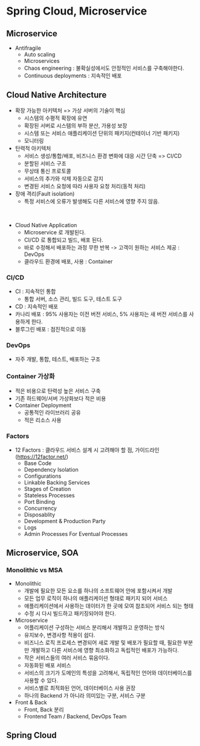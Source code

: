 # Spring Cloud, Microservice

## Microservice

- Antifragile
    - Auto scaling
    - Microservices
    - Chaos engineering : 불확실성에서도 안정적인 서비스를 구축해야한다.
    - Continuous deployments : 지속적인 배포

## Cloud Native Architecture

- 확장 가능한 아키텍처 => 가상 서버의 기술이 핵심
    - 시스템의 수평적 확장에 유연
    - 확장된 서버로 시스템의 부하 분산, 가용성 보장
    - 시스템 또는 서비스 애플리케이션 단위의 패키지(컨테이너 기반 패키지)
    - 모니터링
- 탄력적 아키텍처
    - 서비스 생성/통합/배포, 비즈니스 환경 변화에 대응 시간 단축 => CI/CD
    - 분할된 서비스 구조
    - 무상태 통신 프로토콜
    - 서비스의 추가와 삭제 자동으로 감지
    - 변경된 서비스 요청에 따라 사용자 요청 처리(동적 처리)
- 장애 격리(Fault isolation)
    - 특정 서비스에 오류가 발생해도 다른 서비스에 영향 주지 않음.

<br>

- Cloud Native Application
    - Microservice 로 개발된다.
    - CI/CD 로 통합되고 빌드, 배포 된다.
    - 바로 수정해서 배포하는 과정 무한 반복 -> 고객이 원하는 서비스 제공 : DevOps
    - 클라우드 환경에 배포, 사용 : Container

### CI/CD

- CI : 지속적인 통합
    - 통합 서버, 소스 관리, 빌드 도구, 테스트 도구
- CD : 지속적인 배포
- 카나리 배포 : 95% 사용자는 이전 버전 서비스, 5% 사용자는 새 버전 서비스를 사용하게 한다.
- 블루그린 배포 : 점진적으로 이동

### DevOps

- 자주 개발, 통합, 테스트, 배포하는 구조

### Container 가상화

- 적은 비용으로 탄력성 높은 서비스 구축
- 기존 하드웨어/서버 가상화보다 적은 비용
- Container Deployment
    - 공통적인 라이브러리 공유
    - 적은 리소스 사용

### Factors

- 12 Factors : 클라우드 서비스 설계 시 고려해야 할 점, 가이드라인(https://12factor.net/)
    - Base Code
    - Dependency Isolation
    - Configurations
    - Linkable Backing Services
    - Stages of Creation
    - Stateless Processes
    - Port Binding
    - Concurrency
    - Disposablity
    - Development & Production Party
    - Logs
    - Admin Processes For Eventual Processes

## Microservice, SOA

### Monolithic vs MSA

- Monolithic
    - 개발에 필요한 모든 요소를 하나의 소프트웨어 안에 포함시켜서 개발
    - 모든 업무 로직이 하나의 애플리케이션 형태로 패키지 되어 서비스
    - 애플리케이션에서 사용하는 데이터가 한 곳에 모여 참조되어 서비스 되는 형태
    - 수정 시 다시 빌드하고 패키징되어야 한다.
- Microservice
    - 어플리케이션 구성하는 서비스 분리해서 개발하고 운영하는 방식
    - 유지보수, 변경사항 적용이 쉽다.
    - 비즈니스 로직 프로세스 변경되어 새로 개발 및 배포가 필요할 때, 필요한 부분만 개발하고 다른 서비스에 영향 최소화하고 독립적인 배포가 가능하다.
    - 작은 서비스들의 여러 서비스 묶음이다.
    - 자동화된 배포 서비스
    - 서비스의 크기가 도메인의 특성을 고려해서, 독립적인 언어와 데이터베이스를 사용할 수 있다.
    - 서비스별로 최적화된 언어, 데이터베이스 사용 권장
    - 하나의 Backend 가 아니라 의미있는 구분, 서비스 구분
- Front & Back
  - Front, Back 분리
  - Frontend Team / Backend, DevOps Team

## Spring Cloud
